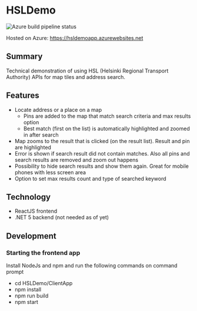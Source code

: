 # HSLDemo

![Azure build pipeline status](https://vsrm.dev.azure.com/petrituononen77/_apis/public/Release/badge/96f7b067-f8e5-4616-b0b4-073f5c28e157/1/1)

Hosted on Azure: https://hsldemoapp.azurewebsites.net

## Summary
Technical demonstration of using HSL (Helsinki Regional Transport Authority) APIs for map tiles and address search.

## Features
 * Locate address or a place on a map 
   * Pins are added to the map that match search criteria and max results option
   * Best match (first on the list) is automatically highlighted and zoomed in after search
 * Map zooms to the result that is clicked (on the result list). Result and pin are highlighted
 * Error is shown if search result did not contain matches. Also all pins and search results are removed and zoom out happens
 * Possibility to hide search results and show them again. Great for mobile phones with less screen area
 * Option to set max results count and type of searched keyword

## Technology
 * ReactJS frontend
 * .NET 5 backend (not needed as of yet)

## Development

### Starting the frontend app

Install NodeJs and npm and run the following commands on command prompt
  * cd HSLDemo/ClientApp
  * npm install
  * npm run build
  * npm start
